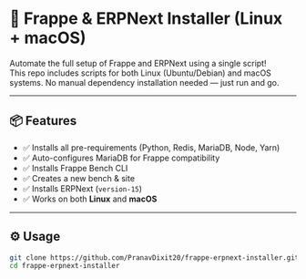 # 🚀 Frappe & ERPNext Installer (Linux + macOS)

Automate the full setup of Frappe and ERPNext using a single script!  
This repo includes scripts for both Linux (Ubuntu/Debian) and macOS systems. No manual dependency installation needed — just run and go.

---

## 📦 Features

- ✅ Installs all pre-requirements (Python, Redis, MariaDB, Node, Yarn)
- ✅ Auto-configures MariaDB for Frappe compatibility
- ✅ Installs Frappe Bench CLI
- ✅ Creates a new bench & site
- ✅ Installs ERPNext (`version-15`)
- ✅ Works on both **Linux** and **macOS**

---

## ⚙️ Usage

```bash
git clone https://github.com/PranavDixit20/frappe-erpnext-installer.git
cd frappe-erpnext-installer
